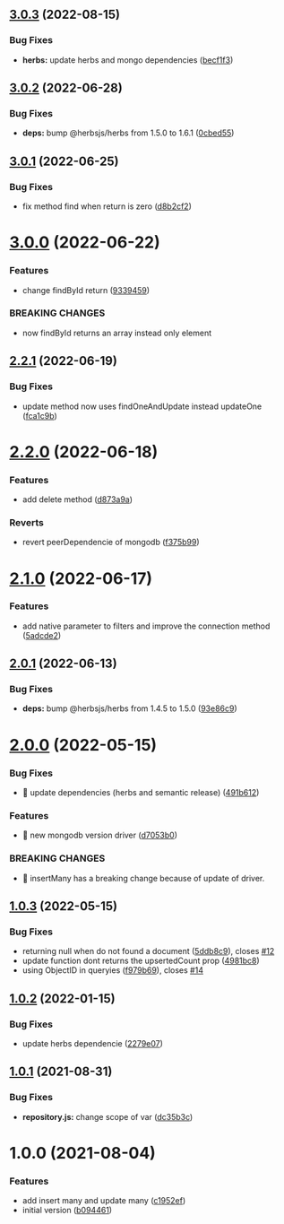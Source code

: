 ## [3.0.3](https://github.com/herbsjs/herbs2mongo/compare/v3.0.2...v3.0.3) (2022-08-15)


### Bug Fixes

* **herbs:** update herbs and mongo dependencies ([becf1f3](https://github.com/herbsjs/herbs2mongo/commit/becf1f36aa751216e015f620b6a03fd73ec92d67))

## [3.0.2](https://github.com/herbsjs/herbs2mongo/compare/v3.0.1...v3.0.2) (2022-06-28)


### Bug Fixes

* **deps:** bump @herbsjs/herbs from 1.5.0 to 1.6.1 ([0cbed55](https://github.com/herbsjs/herbs2mongo/commit/0cbed5516b5a5b1f3dce9deac03d227e2134d4c3))

## [3.0.1](https://github.com/herbsjs/herbs2mongo/compare/v3.0.0...v3.0.1) (2022-06-25)


### Bug Fixes

* fix method find when return is zero ([d8b2cf2](https://github.com/herbsjs/herbs2mongo/commit/d8b2cf2b340b34fd3d2bba12015fd7f5f43cacd6))

# [3.0.0](https://github.com/herbsjs/herbs2mongo/compare/v2.2.1...v3.0.0) (2022-06-22)


### Features

* change findById return ([9339459](https://github.com/herbsjs/herbs2mongo/commit/933945929b75913dbc9d3da4d659d49ce62dd0a6))


### BREAKING CHANGES

* now findById returns an array instead only element

## [2.2.1](https://github.com/herbsjs/herbs2mongo/compare/v2.2.0...v2.2.1) (2022-06-19)


### Bug Fixes

* update method now uses findOneAndUpdate instead updateOne ([fca1c9b](https://github.com/herbsjs/herbs2mongo/commit/fca1c9b465ec8d035f05c5aabe370915825afbec))

# [2.2.0](https://github.com/herbsjs/herbs2mongo/compare/v2.1.0...v2.2.0) (2022-06-18)


### Features

* add delete method ([d873a9a](https://github.com/herbsjs/herbs2mongo/commit/d873a9af18d01e483fc1545058261380b969e766))


### Reverts

* revert peerDependencie of mongodb ([f375b99](https://github.com/herbsjs/herbs2mongo/commit/f375b99ef96570b7e0afb4538f2cc0a7a74dc960))

# [2.1.0](https://github.com/herbsjs/herbs2mongo/compare/v2.0.1...v2.1.0) (2022-06-17)


### Features

* add native parameter to filters and improve the connection method ([5adcde2](https://github.com/herbsjs/herbs2mongo/commit/5adcde2a3f6273077d7420a20d1fe369b1844ab6))

## [2.0.1](https://github.com/herbsjs/herbs2mongo/compare/v2.0.0...v2.0.1) (2022-06-13)


### Bug Fixes

* **deps:** bump @herbsjs/herbs from 1.4.5 to 1.5.0 ([93e86c9](https://github.com/herbsjs/herbs2mongo/commit/93e86c94d78837dd82182f1e12bd80ec829fbe8c))

# [2.0.0](https://github.com/herbsjs/herbs2mongo/compare/v1.0.3...v2.0.0) (2022-05-15)


### Bug Fixes

* 🐛 update dependencies (herbs and semantic release) ([491b612](https://github.com/herbsjs/herbs2mongo/commit/491b612e7cff705d7579b542970958a0f63b8564))


### Features

* 🎸 new mongodb version driver ([d7053b0](https://github.com/herbsjs/herbs2mongo/commit/d7053b0b904649d8af38bb686be1e16576ffcdd6))


### BREAKING CHANGES

* 🧨 insertMany has a breaking change because of update of driver.

## [1.0.3](https://github.com/herbsjs/herbs2mongo/compare/v1.0.2...v1.0.3) (2022-05-15)


### Bug Fixes

* returning null when do not found a document ([5ddb8c9](https://github.com/herbsjs/herbs2mongo/commit/5ddb8c950c6fa6bb59527e9cfa10b96f0531d764)), closes [#12](https://github.com/herbsjs/herbs2mongo/issues/12)
* update function dont returns the upsertedCount prop ([4981bc8](https://github.com/herbsjs/herbs2mongo/commit/4981bc80979e76057f4dffa7e6fa0f5eeda5e08c))
* using ObjectID in queryies ([f979b69](https://github.com/herbsjs/herbs2mongo/commit/f979b698f58da5b63df4465fda6b80bb35b78384)), closes [#14](https://github.com/herbsjs/herbs2mongo/issues/14)

## [1.0.2](https://github.com/herbsjs/herbs2mongo/compare/v1.0.1...v1.0.2) (2022-01-15)


### Bug Fixes

* update herbs dependencie ([2279e07](https://github.com/herbsjs/herbs2mongo/commit/2279e07cd63a471a0f47a38c9aaabf5487c09709))

## [1.0.1](https://github.com/herbsjs/herbs2mongo/compare/v1.0.0...v1.0.1) (2021-08-31)


### Bug Fixes

* **repository.js:** change scope of var ([dc35b3c](https://github.com/herbsjs/herbs2mongo/commit/dc35b3c44e9bc842009bd6451685531fc80be440))

# 1.0.0 (2021-08-04)


### Features

* add insert many and update many ([c1952ef](https://github.com/herbsjs/herbs2mongo/commit/c1952ef6ecd4c8aa5090c156e4073e2ee8a2963c))
* initial version ([b094461](https://github.com/herbsjs/herbs2mongo/commit/b094461e584afb70de9dfecbd8ecf5126caa61a1))
